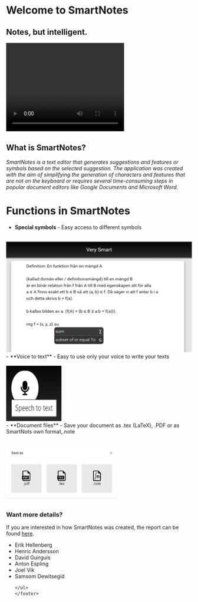 # Welcome to SmartNotes
## Notes, but intelligent.


  <head>
    <link rel="stylesheet" type="text/css" href="/main.css">
  </head>

<video width="320" height="240" controls>
  <source type="video/mp4" src="https://robocop79.github.io/Websiteland//Twitter/FLT.mp4">
</video>

## What is SmartNotes?
_SmartNotes is a text editor that generates suggestions and features or symbols based on the selected suggestion. The application was created with the aim of simplifying the generation of characters and features that are not on the keyboard or requires several time-consuming steps in popular document editors like Google Documents and Microsoft Word._

# **Functions in SmartNotes**
- **Special symbols** - Easy access to different symbols 
<br><br>
<img src="autoGenerate.png" class="img-responsive" alt="" width="600" height="300">
<br>
- **Voice to text** - Easy to use only your voice to write your texts
<br><br> <img src="speechToText.png" class="img-responsive" alt="" width="150" height="150">
<br>
- **Document files** - Save your document as .tex (LaTeX), .PDF or as SmartNots own format,.note <br>
<br><br>
<img src="saveSmartNotes.png" class="img-responsive" alt="" width="300" height="150" align="center">

### **Want more details?**
If you are interested in how SmartNotes was created, the report can be found [here](https://docs.google.com/document/d/1GtBl7qtJfJzKFVy4D-sDy0Vx2M_SFIAdKaXfv2TPz0I/edit?usp=sharing).

<footer>
    	<ul>
        	<li>Erik Hellenberg</li>
            	<li>Henric Andersson</li>
            	<li>David Guirguis</li>
            	<li>Anton Espling</li>
		<li>Joel Vik</li>
            	<li>Samsom Dewitsegid</li>

	</ul>
    </footer>
